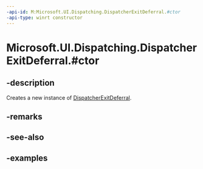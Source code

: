 ```yaml
---
-api-id: M:Microsoft.UI.Dispatching.DispatcherExitDeferral.#ctor
-api-type: winrt constructor
---
```


# Microsoft.UI.Dispatching.DispatcherExitDeferral.#ctor

<!--
public DispatcherExitDeferral ();
-->


## -description

Creates a new instance of [DispatcherExitDeferral](./dispatcherexitdeferral.md).

## -remarks

## -see-also

## -examples
